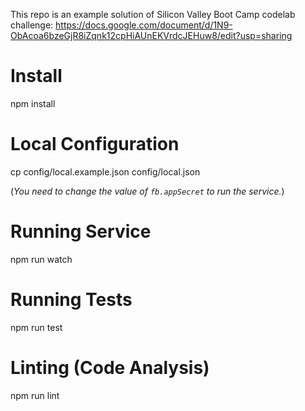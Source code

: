 This repo is an example solution of Silicon Valley Boot Camp codelab challenge: https://docs.google.com/document/d/1N9-ObAcoa6bzeGjR8iZqnk12cpHiAUnEKVrdcJEHuw8/edit?usp=sharing

# Install
npm install
# Local Configuration
cp config/local.example.json config/local.json

(_You need to change the value of `fb.appSecret` to run the service._)
# Running Service
npm run watch
# Running Tests
npm run test
# Linting (Code Analysis)
npm run lint
